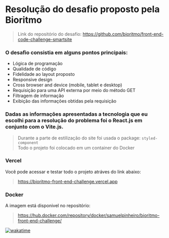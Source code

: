 # Resolução do desafio proposto pela Bioritmo
> Link do repositório do desafio: https://github.com/bioritmo/front-end-code-challenge-smartsite

### O desafio consistia em alguns pontos principais:
- Lógica de programação
- Qualidade de código
- Fidelidade ao layout proposto
- Responsive design
- Cross browser and device (mobile, tablet e desktop)
- Requisição para uma API externa por meio do método GET
- Filtragem de informação
- Exibição das informações obtidas pela requisição

### Dadas as informações apresentadas a tecnologia que eu escolhi para a resolução do problema foi o React.js em conjunto com o Vite.js.
> Durante a parte de estilização do site foi usada o package: `styled-component` <br/>
> Todo o projeto foi colocado em um container do Docker

### Vercel
Você pode acessar e testar todo o projeto atráves do link abaixo:
> https://bioritmo-front-end-challenge.vercel.app

### Docker
A imagem está disponivel no repositório:
> https://hub.docker.com/repository/docker/samuelpinheiro/bioritmo-front-end-challenge/

<a href="https://wakatime.com/badge/user/6ecf4756-d7cd-4132-b781-927116bd0328/project/e332bb15-e1a2-43e9-ad09-693fe4592c8f"><img src="https://wakatime.com/badge/user/6ecf4756-d7cd-4132-b781-927116bd0328/project/e332bb15-e1a2-43e9-ad09-693fe4592c8f.svg" alt="wakatime"></a>